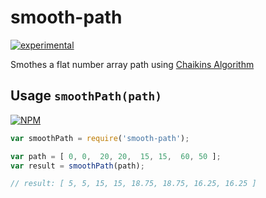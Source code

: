 # smooth-path

[![experimental](http://hughsk.github.io/stability-badges/dist/experimental.svg)](http://github.com/hughsk/stability-badges)

Smothes a flat number array path using [Chaikins Algorithm](http://www.idav.ucdavis.edu/education/CAGDNotes/Chaikins-Algorithm/Chaikins-Algorithm.html)

## Usage `smoothPath(path)`

[![NPM](https://nodei.co/npm/smooth-path.png)](https://nodei.co/npm/smooth-path/)


```js
var smoothPath = require('smooth-path');

var path = [ 0, 0,  20, 20,  15, 15,  60, 50 ];
var result = smoothPath(path);

// result: [ 5, 5, 15, 15, 18.75, 18.75, 16.25, 16.25 ]
```

